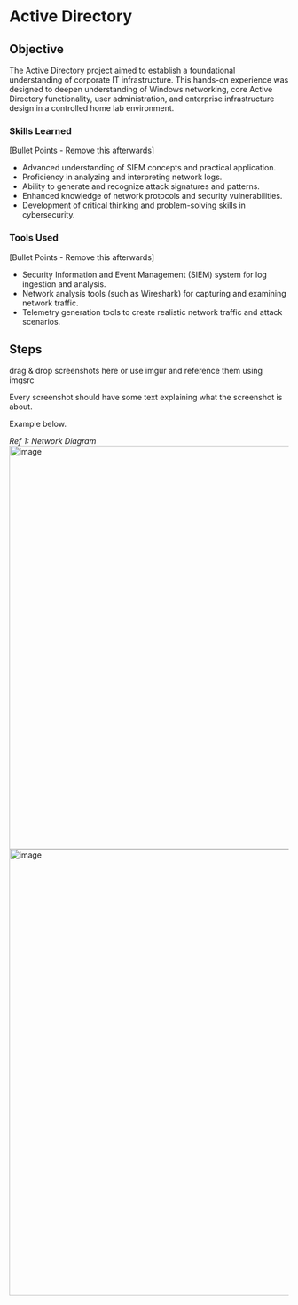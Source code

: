 # Active Directory

## Objective
The Active Directory project aimed to establish a foundational understanding of corporate IT infrastructure. This hands-on experience was designed to deepen understanding of Windows networking, core Active Directory functionality, user administration, and enterprise infrastructure design in a controlled home lab environment.


### Skills Learned
[Bullet Points - Remove this afterwards]

- Advanced understanding of SIEM concepts and practical application.
- Proficiency in analyzing and interpreting network logs.
- Ability to generate and recognize attack signatures and patterns.
- Enhanced knowledge of network protocols and security vulnerabilities.
- Development of critical thinking and problem-solving skills in cybersecurity.

### Tools Used
[Bullet Points - Remove this afterwards]

- Security Information and Event Management (SIEM) system for log ingestion and analysis.
- Network analysis tools (such as Wireshark) for capturing and examining network traffic.
- Telemetry generation tools to create realistic network traffic and attack scenarios.

## Steps
drag & drop screenshots here or use imgur and reference them using imgsrc

Every screenshot should have some text explaining what the screenshot is about.

Example below.

*Ref 1: Network Diagram*
<img width="1230" height="727" alt="image" src="https://github.com/user-attachments/assets/84710ae1-4cb9-4067-ba39-02a3cfaa64cf" />
<img width="1294" height="805" alt="image" src="https://github.com/user-attachments/assets/d9d5acf0-a2bb-4540-8d62-8aa6170a1236" />

